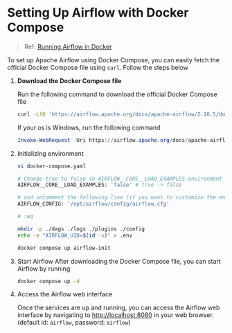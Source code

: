 # Setting Up Airflow with Docker Compose

> Ref: [Running Airflow in Docker](https://airflow.apache.org/docs/apache-airflow/stable/howto/docker-compose/index.html)

To set up Apache Airflow using Docker Compose, you can easily fetch the official Docker Compose file using `curl`. Follow the steps below

1. **Download the Docker Compose file**

    Run the following command to download the official Docker Compose file

    ```bash
    curl -LfO 'https://airflow.apache.org/docs/apache-airflow/2.10.5/docker-compose.yaml'
    ```

    If your os is Windows, run the following command

    ```powershell
    Invoke-WebRequest -Uri https://airflow.apache.org/docs/apache-airflow/2.10.5/docker-compose.yaml -OutFile 'docker-compose.yaml'
    ```

2. Initializing environment

    ```bash
    vi docker-compose.yaml
    ```

    ```bash
    # Change true to false in AIRFLOW__CORE__LOAD_EXAMPLES environment variable
    AIRFLOW__CORE__LOAD_EXAMPLES: 'false' # true -> false

    # and uncomment the following line (if you want to customize the environment)
    AIRFLOW_CONFIG: '/opt/airflow/config/airflow.cfg'

    # :wq
    ```

    ```bash
    mkdir -p ./dags ./logs ./plugins ./config
    echo -e "AIRFLOW_UID=$(id -u)" > .env
    ```

    ```bash
    docker compose up airflow-init
    ```

3. Start Airflow
    After downloading the Docker Compose file, you can start Airflow by running

    ```bash
    docker compose up -d
    ```

4. Access the Airflow web interface

    Once the services are up and running, you can access the Airflow web interface by navigating to [http://localhost:8080](http://localhost:8080) in your web browser. (default id: `airflow`, password: `airflow`)
